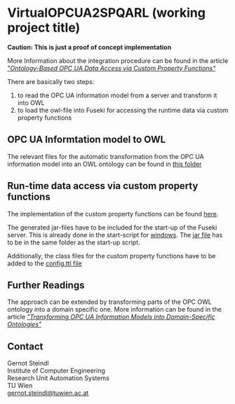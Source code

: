 # VirtualOPCUA2SPQARL (working project title)

**Caution: This is just a proof of concept implementation**

More Information about the integration procedure can be found in the article [_"Ontology-Based OPC UA Data Access via Custom Property Functions"_](https://ieeexplore.ieee.org/document/8869436)

There are basically two steps:  
1) to read the OPC UA information model from a server and transform it into OWL
2) to load the owl-file into Fuseki for accessing the runtime data via custom property functions

## OPC UA Informtation model to OWL

The relevant files for the automatic transformation from the OPC UA information model into an OWL ontology can be found in [this folder](OPC2OWL%20Transformer)

## Run-time data access via custom property functions
The implementation of the custom property functions can be found [here](SPARQL%20ARQ%20Extension).

The generated jar-files have to be included for the start-up of the Fuseki server. This is already done in the start-script for [windows](Fuseki%20Testserver/fuseki-server_Start_with_opc2sparql.bat). The [jar file](Fuseki%20Testserver/virtualOPCEndpoint-0.0.1-SNAPSHOT.jar) has to be in the same folder as the start-up script. 

Additionally, the class files for the custom property functions have to be added to the [config.ttl file](Fuseki%20Testserver/apache-jena-fuseki-3.10.0/run/config.ttl)

## Further Readings
The approach can be extended by transforming parts of the OPC OWL ontology into a domain specific one. More information can be found in the article [_"Transforming OPC UA Information Models into Domain-Specific Ontologies"_](https://ieeexplore.ieee.org/document/9468254)


## Contact
Gernot Steindl  
Institute of Computer Engineering  
Research Unit Automation Systems  
TU Wien  
gernot.steindl@tuwien.ac.at
